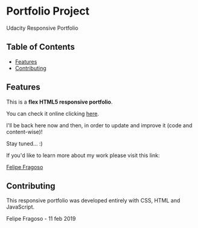 # Portfolio Project
Udacity Responsive Portfolio

## Table of Contents

- [Features](#featuress)
- [Contributing](#contributing)

## Features

This is a **flex HTML5 responsive portfolio**.

You can check it online clicking [here](http://loobah.com/udacity/portfolio).

I'll be back here now and then, in order to update and improve it (code and content-wise)!

Stay tuned... :)

 
If you'd like to learn more about my work please visit this link:

[Felipe Fragoso](https://felipefragoso.myportfolio.com)

## Contributing

This responsive portfolio was developed entirely with CSS, HTML and JavaScript.

Felipe Fragoso - 11 feb 2019

